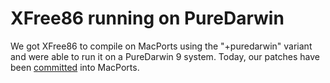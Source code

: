 XFree86 running on PureDarwin
=============================
We got XFree86 to compile on MacPorts using the "+puredarwin" variant and were able to run it on a PureDarwin 9 system. Today, our patches have been [committed](https://trac.macports.org/ticket/16697) into MacPorts.
